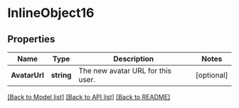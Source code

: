# InlineObject16

## Properties

Name | Type | Description | Notes
------------ | ------------- | ------------- | -------------
**AvatarUrl** | **string** | The new avatar URL for this user. | [optional] 

[[Back to Model list]](../README.md#documentation-for-models) [[Back to API list]](../README.md#documentation-for-api-endpoints) [[Back to README]](../README.md)


